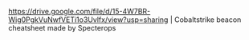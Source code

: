 https://drive.google.com/file/d/15-4W7BR-Wig0PgkVuNwfVETi1o3Uvlfx/view?usp=sharing | Cobaltstrike beacon cheatsheet made by Specterops


